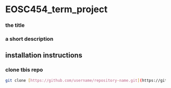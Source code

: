 # EOSC454_term_project

### the title

### a short description

## installation instructions
### clone tbis repo

```bash
git clone [https://github.com/username/repository-name.git](https://github.com/brico12/EOSC454_term_project)
